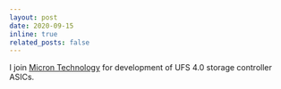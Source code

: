 ```yaml
---
layout: post
date: 2020-09-15
inline: true
related_posts: false
---
```


I join [Micron Technology](https://www.micron.com/) for development of UFS 4.0 storage controller ASICs.

